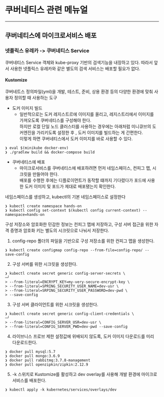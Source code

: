 # 쿠버네티스 관련 메뉴얼
---

## 쿠버네티스에 마이크로서비스 배포
### 넷플릭스 유레카 -> 쿠버네티스 Service
쿠버네티스 Service 객체와 kube-proxy 기반의 검색기능을 내장하고 있다.
따라서 앞서 사용한 넷플릭스 유레카와 같은 별도의 검색 서비스는 배포할 필요가 없다.

#### Kustomize
쿠버네트스 정의파일(yml)을 개발, 테스트, 준비, 상용 환경 등의 다양한 환경에 맞춰 사용자 정의할 때 사용하는 도구  

+ 도커 이미지 빌드
    + 일반적으로는 도커 레지스트르에 이미지를 올리고, 레지스트리에서 이미지를 가져오도록 쿠버네티스를 구성해야 한다.  
    하지만 로컬 단일 노드 클러스터를 사용하는 경우에는 아래처럼 미니큐브의 도커엔진을 가리키도록 설정한 후 , 도커 이미지를 빌드하는 게 간편한다.  
      이렇게 하면 쿠버네티스에서 도커 이미지를 바로 사용할 수 있다.
```
❯ eval $(minikube docker-env)
❯ ./gradlew build && docker-compose build 
```

+ 쿠버네티스에 배포
    + 마이크로서비스를 쿠버네티스에 배포하려면 먼저 네임스페이스, 컨피그 맵, 시크릿을 만들어야 한다.  
    배포를 수행한 후에는 디플로이먼트가 동작할 떄까지 기다렸다가 포드에 사용한 도커 이미지 및 포드가 제대로 배포됐는지 확인한다.

네임스페이스를 생성하고, kubectl의 기본 네임스페이스로 설정한다
````
❯ kubectl create namespace hands-on 
❯ kubectl config set-context $(kubectl config current-context) --namespace=hands-on  
````

구성 저장소와 암호화한 민감한 정보는 컨피그 맵에 저장하고, 구성 서버 접근을 위한 자격 증명과 암호화 키는 별도의 시크릿으로 나눠서 저장한다.
1. config-repo 폴더의 파일을 기반으로 구성 저장소를 위한 컨피그 맵을 생성한다.
````
❯ kubectl create configmap config-repo --from-file=config-repo/ --save-config
````

2. 구성 서버를 위한 시크릿을 생성한다.
````
❯ kubectl create secret generic config-server-secrets \                                                                                ─╯
> --from-literal=ENCRYPT_KEY=my-very-secure-encrypt-key \                      
> --from-literal=SPRING_SECURITY_USER_NAME=dev-usr \                           
> --from-literal=SRPING_SECURITY_USER_PASSWORD=dev-pwd \                       
> --save-config  
````

3. 구성 서버 클라이언트를 위한 시크릿을 생성한다.
````
❯ kubectl create secret generic config-client-credentials \                                                                            ─╯
> --from-literal=CONFIG_SERVER_USR=dev-usr \                                   
> --from-literal=CONFIG_SERVER_PWD=dev-pwd --save-config   
````

4. 라이브니스 프로브 제한 설정값에 위배되지 않도록, 도커 이미지 다운로드를 미리 다운로드한다.
````
❯ docker pull mysql:5.7
❯ docker pull mongo:3.6.9 
❯ docker pull rabbitmq:3.7.8-management 
❯ docker pull openzipkin/zipkin:2.12.9 
````

5. -k 스위치로 Kustomize를 활성하고 dev overlay를 사용해 개발 환경에 마이크로서비스를 배포한다.
````
❯ kubectl apply -k kubernetes/services/overlays/dev 
````